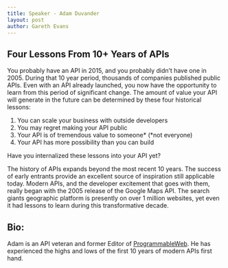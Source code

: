 ```yaml
---
title: Speaker - Adam Duvander
layout: post
author: Gareth Evans
---
```


## Four Lessons From 10+ Years of APIs
 
You probably have an API in 2015, and you probably didn’t have one in 2005. During that 10 year period, thousands of companies published public APIs. Even with an API already launched, you now have the opportunity to learn from this period of significant change. The amount of value your API will generate in the future can be determined by these four historical lessons:

1. You can scale your business with outside developers
2. You may regret making your API public
3. Your API is of tremendous value to someone* (*not everyone)
4. Your API has more possibility than you can build

Have you internalized these lessons into your API yet?

The history of APIs expands beyond the most recent 10 years. The success of early entrants provide an excellent source of inspiration still applicable today. Modern APIs, and the developer excitement that goes with them, really began with the 2005 release of the Google Maps API. The search giants geographic platform is presently on over 1 million websites, yet even it had lessons to learn during this transformative decade.

## Bio:

Adam is an API veteran and former Editor of [ProgrammableWeb](http://www.programmableweb.com/). He has experienced the highs and lows of the first 10 years of modern APIs first hand.
